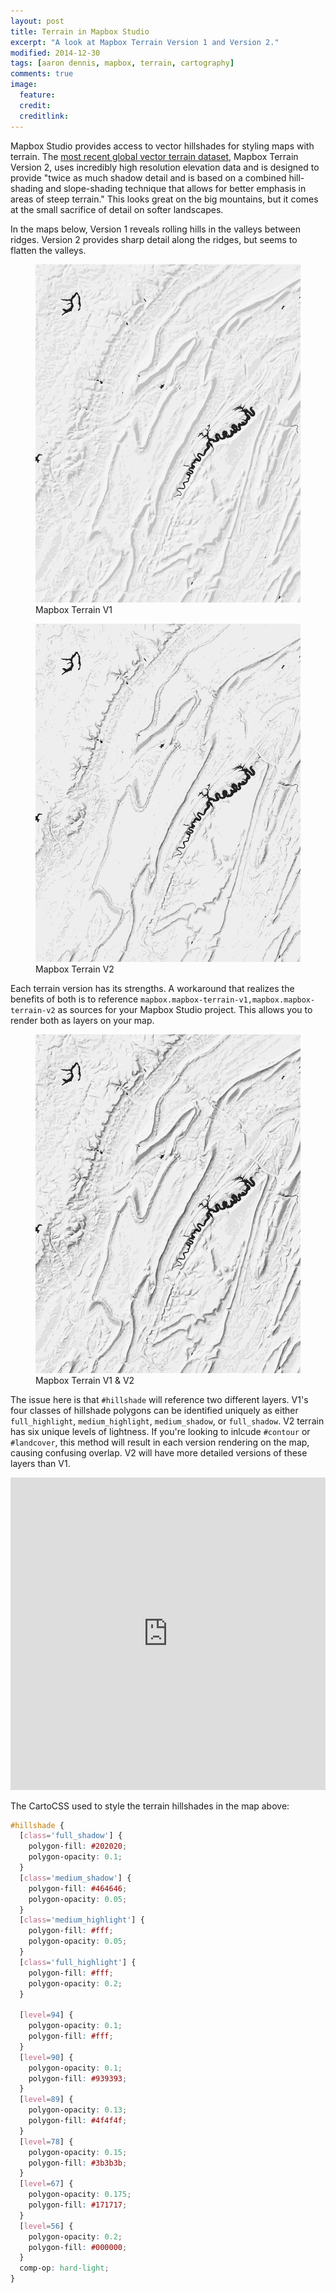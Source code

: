 ```yaml
---
layout: post
title: Terrain in Mapbox Studio
excerpt: "A look at Mapbox Terrain Version 1 and Version 2."
modified: 2014-12-30
tags: [aaron dennis, mapbox, terrain, cartography]
comments: true
image:
  feature: 
  credit: 
  creditlink: 
---
```

Mapbox Studio provides access to vector hillshades for styling maps with terrain. The <a href="https://www.mapbox.com/blog/mapbox-terrain-data-update/">most recent global vector terrain dataset</a>, Mapbox Terrain Version 2, uses incredibly high resolution elevation data and is designed to provide "twice as much shadow detail and is based on a combined hill-shading and slope-shading technique that allows for better emphasis in areas of steep terrain." This looks great on the big mountains, but it comes at the small sacrifice of detail on softer landscapes. 

In the maps below, Version 1 reveals rolling hills in the valleys between ridges. Version 2 provides sharp detail along the ridges, but seems to flatten the valleys.

<figure>
	<img src="/images/mapbox-terrain/ridge-valley-v1.png">
	<figcaption>Mapbox Terrain V1</figcaption>
</figure>

<figure>
	<img src="/images/mapbox-terrain/ridge-valley-v2.png">
	<figcaption>Mapbox Terrain V2</figcaption>
</figure>

Each terrain version has its strengths. A workaround that realizes the benefits of both is to reference `mapbox.mapbox-terrain-v1,mapbox.mapbox-terrain-v2` as sources for your Mapbox Studio project. This allows you to render both as layers on your map.

<figure>
	<img src="/images/mapbox-terrain/ridge-valley-v1v2.png">
	<figcaption>Mapbox Terrain V1 & V2</figcaption>
</figure>

The issue here is that `#hillshade` will reference two different layers. V1's four classes of hillshade polygons can be identified uniquely as either `full_highlight`, `medium_highlight`, `medium_shadow`, or `full_shadow`. V2 terrain has six unique levels of lightness. If you're looking to inlcude `#contour` or `#landcover`, this method will result in each version rendering on the map, causing confusing overlap. V2 will have more detailed versions of these layers than V1.

<iframe width="100%" height="500px" frameBorder="0" src="https://a.tiles.mapbox.com/v4/aarondennis.670c48aa.html?access_token=pk.eyJ1IjoiYWFyb25kZW5uaXMiLCJhIjoiem5LLURoYyJ9.T3tswGTI5ve8_wE-a02cMw"></iframe>

The CartoCSS used to style the terrain hillshades in the map above:

``` css
#hillshade {
  [class='full_shadow'] {
    polygon-fill: #202020;
    polygon-opacity: 0.1;
  }
  [class='medium_shadow'] {
    polygon-fill: #464646;
    polygon-opacity: 0.05;
  }
  [class='medium_highlight'] {
    polygon-fill: #fff;
    polygon-opacity: 0.05;
  }
  [class='full_highlight'] {
    polygon-fill: #fff;
    polygon-opacity: 0.2;
  }
  
  [level=94] { 
    polygon-opacity: 0.1; 
    polygon-fill: #fff; 
  }
  [level=90] { 
    polygon-opacity: 0.1; 
    polygon-fill: #939393; 
  }
  [level=89] { 
    polygon-opacity: 0.13; 
    polygon-fill: #4f4f4f; 
  }
  [level=78] { 
    polygon-opacity: 0.15; 
    polygon-fill: #3b3b3b; 
  }
  [level=67] { 
    polygon-opacity: 0.175; 
    polygon-fill: #171717; 
  }
  [level=56] { 
    polygon-opacity: 0.2; 
    polygon-fill: #000000; 
  }
  comp-op: hard-light;
}
```